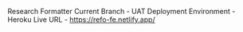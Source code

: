 Research Formatter
Current Branch - UAT
Deployment Environment - Heroku
Live URL - https://refo-fe.netlify.app/
